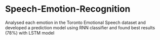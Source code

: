 # Speech-Emotion-Recognition
Analysed each emotion in the Toronto Emotional Speech dataset and developed a prediction model using RNN classifier  and found best results (78%) with LSTM model
